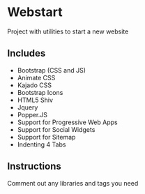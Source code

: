 # Webstart
Project with utilities to start a new website

## Includes
- Bootstrap (CSS and JS)
- Animate CSS
- Kajado CSS
- Bootstrap Icons
- HTML5 Shiv
- Jquery
- Popper.JS
- Support for Progressive Web Apps
- Support for Social Widgets
- Support for Sitemap
- Indenting 4 Tabs

## Instructions
Comment out any libraries and tags you need